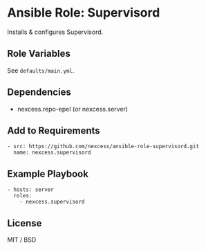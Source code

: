 # Ansible Role: Supervisord

Installs & configures Supervisord.

## Role Variables

See `defaults/main.yml`.

## Dependencies

- nexcess.repo-epel (or nexcess.server)

## Add to Requirements

    - src: https://github.com/nexcess/ansible-role-supervisord.git
      name: nexcess.supervisord

## Example Playbook

    - hosts: server
      roles:
        - nexcess.supervisord

## License

MIT / BSD
